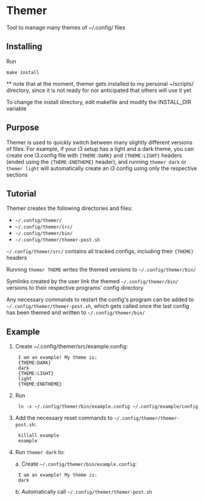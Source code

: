 # Themer

Tool to manage many themes of ~/.config/ files

## Installing

Run

	make install

** note that at the moment, themer gets installed to my personal ~/scripts/ directory, since it is not ready for nor anticipated that others will use it yet

To change the install directory, edit makefile and modify the INSTALL_DIR variable

## Purpose

Themer is used to quickly switch between many slightly different versions of files. For example, if your i3 setup has a light and a dark theme, you can create one i3.config file with `{THEME:DARK}` and `{THEME:LIGHT}` headers (ended using the `{THEME:ENDTHEME}` header), and running `themer dark` or `themer light` will automatically create an i3 config using only the respective sections

## Tutorial

Themer creates the following directories and files:
* `~/.config/themer/`
* `~/.config/themer/src/`
* `~/.config/themer/bin/`
* `~/.config/themer/themer-post.sh`

`~/.config/themer/src/` contains all tracked configs, including their `{THEME}` headers

Running `themer THEME` writes the themed versions to `~/.config/themer/bin/`

Symlinks created by the user link the themed `~/.config/themer/bin/` versions to their respective programs' config directory

Any necessary commands to restart the config's program can be added to `~/.config/themer/themer-post.sh`, which gets called once the last config has been themed and written to `~/.config/themer/bin/`

## Example

1. Create ~/.config/themer/src/example.config:

		I am an example! My theme is:
		{THEME:DARK}
		dark
		{THEME:LIGHT}
		light
		{THEME:ENDTHEME}

2. Run

		ln -s ~/.config/themer/bin/example.config ~/.config/example/config

3. Add the necessary reset commands to `~/.config/themer/themer-post.sh`:

		killall example
		example

4. Run `themer dark` to:

	a. Create `~/.config/themer/bin/example.config`:
	
		I am an example! My theme is:
		dark
	b. Automatically call `~/.config/themer/themer-post.sh`
